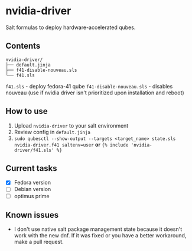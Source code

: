 # nvidia-driver
Salt formulas to deploy hardware-accelerated qubes.

## Contents

```
nvidia-driver/                                                                  
├── default.jinja                                                                    
├── f41-disable-nouveau.sls                                                          
└── f41.sls
```

`f41.sls` - deploy fedora-41 qube
`f41-disable-nouveau.sls` - disables nouveau (use if nvidia driver isn't prioritized upon installation and reboot)

## How to use

1. Upload `nvidia-driver` to your salt environment
2. Review config in `default.jinja`
3. `sudo qubesctl --show-output --targets <target_name> state.sls nvidia-driver.f41 saltenv=user` **or** `{% include 'nvidia-driver/f41.sls' %}`

## Current tasks

- [x] Fedora version
- [ ] Debian version
- [ ] optimus prime

## Known issues

- I don't use native salt package management state because it doesn't work with the new dnf. If it was fixed or you have a better workaround, make a pull request.
